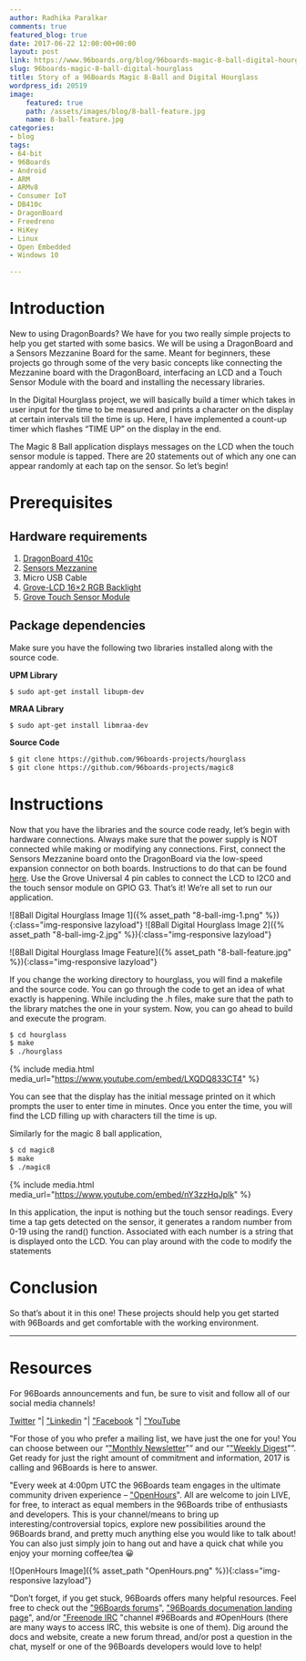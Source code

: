 ```yaml
---
author: Radhika Paralkar
comments: true
featured_blog: true
date: 2017-06-22 12:00:00+00:00
layout: post
link: https://www.96boards.org/blog/96boards-magic-8-ball-digital-hourglass/
slug: 96boards-magic-8-ball-digital-hourglass
title: Story of a 96Boards Magic 8-Ball and Digital Hourglass
wordpress_id: 20519
image:
    featured: true
    path: /assets/images/blog/8-ball-feature.jpg
    name: 8-ball-feature.jpg
categories:
- blog
tags:
- 64-bit
- 96Boards
- Android
- ARM
- ARMv8
- Consumer IoT
- DB410c
- DragonBoard
- Freedreno
- HiKey
- Linux
- Open Embedded
- Windows 10

---
```


# **Introduction**

New to using DragonBoards? We have for you two really simple projects to help you get started with some basics. We will be using a DragonBoard and a Sensors Mezzanine Board for the same. Meant for beginners, these projects go through some of the very basic concepts like connecting the Mezzanine board with the DragonBoard, interfacing an LCD and a Touch Sensor Module with the board and installing the necessary libraries.

In the Digital Hourglass project, we will basically build a timer which takes in user input for the time to be measured and prints a character on the display at certain intervals till the time is up. Here, I have implemented a count-up timer which flashes “TIME UP” on the display in the end.

The Magic 8 Ball application displays messages on the LCD when the touch sensor module is tapped. There are 20 statements out of which any one can appear randomly at each tap on the sensor. So let’s begin!

# **Prerequisites**

## **Hardware requirements**

1.  [DragonBoard 410c](/product/dragonboard410c/)
2.  [Sensors Mezzanine](/product/sensors-mezzanine/)
3.  Micro USB Cable
4.  [Grove-LCD 16×2 RGB Backlight](https://www.seeedstudio.com/Grove-LCD-RGB-Backlight-p-1643.html)
5.  [Grove Touch Sensor Module](https://www.seeedstudio.com/Grove-Touch-Sensor-p-747.html)

## **Package dependencies**

Make sure you have the following two libraries installed along with the source code.

**UPM Library**

`$ sudo apt-get install libupm-dev`

**MRAA Library**

`$ sudo apt-get install libmraa-dev`


**Source Code**

```bash
$ git clone https://github.com/96boards-projects/hourglass
$ git clone https://github.com/96boards-projects/magic8
```

# **Instructions**

Now that you have the libraries and the source code ready, let’s begin with hardware connections. Always make sure that the power supply is NOT connected while making or modifying any connections. First, connect the Sensors Mezzanine board onto the DragonBoard via the low-speed expansion connector on both boards. Instructions to do that can be found [here](https://github.com/96boards/Sensor_Mezzanine_Getting_Started/blob/master/README.md). Use the Grove Universal 4 pin cables to connect the LCD to I2C0 and the touch sensor module on GPIO G3\. That’s it! We’re all set to run our application.

![8Ball Digital Hourglass Image 1]({% asset_path "8-ball-img-1.png" %}){:class="img-responsive lazyload"}
![8Ball Digital Hourglass Image 2]({% asset_path "8-ball-img-2.jpg" %}){:class="img-responsive lazyload"}

![8Ball Digital Hourglass Image Feature]({% asset_path "8-ball-feature.jpg" %}){:class="img-responsive lazyload"}

If you change the working directory to hourglass, you will find a makefile and the source code. You can go through the code to get an idea of what exactly is happening. While including the .h files, make sure that the path to the library matches the one in your system. Now, you can go ahead to build and execute the program.

```bash
$ cd hourglass
$ make
$ ./hourglass
```

{% include media.html media_url="https://www.youtube.com/embed/LXQDQ833CT4" %}


You can see that the display has the initial message printed on it which prompts the user to enter time in minutes. Once you enter the time, you will find the LCD filling up with characters till the time is up.

Similarly for the magic 8 ball application,

```bash
$ cd magic8
$ make
$ ./magic8
```

{% include media.html media_url="https://www.youtube.com/embed/nY3zzHqJplk" %}


In this application, the input is nothing but the touch sensor readings. Every time a tap gets detected on the sensor, it generates a random number from 0-19 using the rand() function. Associated with each number is a string that is displayed onto the LCD. You can play around with the code to modify the statements

# **Conclusion**

So that’s about it in this one! These projects should help you get started with 96Boards and get comfortable with the working environment.

* * *

# Resources

For 96Boards announcements and fun, be sure to visit and follow all of our social media channels!

[Twitter](https://twitter.com/96Boards) "| ["Linkedin](https://www.linkedin.com/company/6637095?trk=tyah&trkInfo=clickedVertical%3Ashowcase%2CclickedEntityId%3A6637095%2Cidx%3A1-1-1%2CtarId%3A1483603913878%2Ctas%3A96boards) "| ["Facebook](https://www.facebook.com/96Boards/) "| ["YouTube](https://www.youtube.com/c/96boards)

"For those of you who prefer a mailing list, we have just the one for you! You can choose between our “["Monthly Newsletter](/newsletter/)"” and our “["Weekly Digest](/newsletter/digest/)"”. Get ready for just the right amount of commitment and information, 2017 is calling and 96Boards is here to answer.

"Every week at 4:00pm UTC the 96Boards team engages in the ultimate community driven experience – ["OpenHours](/openhours/)". All are welcome to join LIVE, for free, to interact as equal members in the 96Boards tribe of enthusiasts and developers. This is your channel/means to bring up interesting/controversial topics, explore new possibilities around the 96Boards brand, and pretty much anything else you would like to talk about! You can also just simply join to hang out and have a quick chat while you enjoy your morning coffee/tea 😀

![OpenHours Image]({% asset_path "OpenHours.png" %}){:class="img-responsive lazyload"}

"Don’t forget, if you get stuck, 96Boards offers many helpful resources. Feel free to check out the ["96Boards forums](https://discuss.96boards.org/)", ["96Boards documenation landing page](https://github.com/96boards/documentation/)", and/or ["Freenode IRC](http://webchat.freenode.net/?channels=%2396boards) "channel #96Boards and #OpenHours (there are many ways to access IRC, this website is one of them). Dig around the docs and website, create a new forum thread, and/or post a question in the chat, myself or one of the 96Boards developers would love to help!
